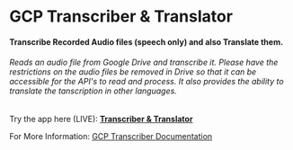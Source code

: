 
# GCP Transcriber & Translator
#### Transcribe Recorded Audio files (speech only) and also Translate them.

###### Reads an audio file from Google Drive and transcribe it. Please have the restrictions on the audio files be removed in Drive so that it can be accessible for the API's to read and process.  It also provides the ability to translate the tanscription in other languages. 



Try the app here (LIVE):
**[Transcriber & Translator](http://nixbox.hopto.org/ "Transcriber & Translator")**

For More Information: [GCP Transcriber Documentation](GCPDocumentation.pdf "GCP Transcriber Documentation")
